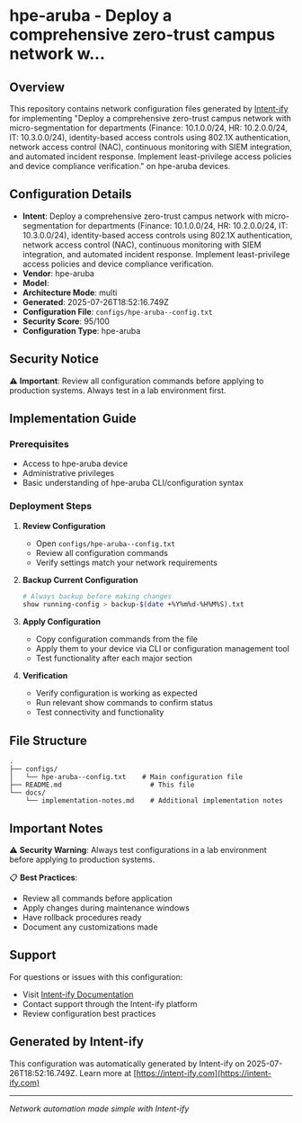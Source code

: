 # hpe-aruba  - Deploy a comprehensive zero-trust campus network w...

## Overview
This repository contains network configuration files generated by [Intent-ify](https://intent-ify.com) for implementing "Deploy a comprehensive zero-trust campus network with micro-segmentation for departments (Finance: 10.1.0.0/24, HR: 10.2.0.0/24, IT: 10.3.0.0/24), identity-based access controls using 802.1X authentication, network access control (NAC), continuous monitoring with SIEM integration, and automated incident response. Implement least-privilege access policies and device compliance verification." on hpe-aruba  devices.

## Configuration Details
- **Intent**: Deploy a comprehensive zero-trust campus network with micro-segmentation for departments (Finance: 10.1.0.0/24, HR: 10.2.0.0/24, IT: 10.3.0.0/24), identity-based access controls using 802.1X authentication, network access control (NAC), continuous monitoring with SIEM integration, and automated incident response. Implement least-privilege access policies and device compliance verification.
- **Vendor**: hpe-aruba
- **Model**: 
- **Architecture Mode**: multi
- **Generated**: 2025-07-26T18:52:16.749Z
- **Configuration File**: `configs/hpe-aruba--config.txt`
- **Security Score**: 95/100
- **Configuration Type**: hpe-aruba

## Security Notice
⚠️ **Important**: Review all configuration commands before applying to production systems. Always test in a lab environment first.

## Implementation Guide

### Prerequisites
- Access to hpe-aruba  device
- Administrative privileges
- Basic understanding of hpe-aruba CLI/configuration syntax

### Deployment Steps

1. **Review Configuration**
   - Open `configs/hpe-aruba--config.txt`
   - Review all configuration commands
   - Verify settings match your network requirements

2. **Backup Current Configuration**
   ```bash
   # Always backup before making changes
   show running-config > backup-$(date +%Y%m%d-%H%M%S).txt
   ```

3. **Apply Configuration**
   - Copy configuration commands from the file
   - Apply them to your device via CLI or configuration management tool
   - Test functionality after each major section

4. **Verification**
   - Verify configuration is working as expected
   - Run relevant show commands to confirm status
   - Test connectivity and functionality

## File Structure
```
.
├── configs/
│   └── hpe-aruba--config.txt    # Main configuration file
├── README.md                      # This file
└── docs/
    └── implementation-notes.md    # Additional implementation notes
```

## Important Notes

⚠️ **Security Warning**: Always test configurations in a lab environment before applying to production systems.

📋 **Best Practices**:
- Review all commands before application
- Apply changes during maintenance windows
- Have rollback procedures ready
- Document any customizations made

## Support

For questions or issues with this configuration:
- Visit [Intent-ify Documentation](https://www.intent-ify.com/docs)
- Contact support through the Intent-ify platform
- Review configuration best practices

## Generated by Intent-ify
This configuration was automatically generated by Intent-ify on 2025-07-26T18:52:16.749Z. 
Learn more at [https://intent-ify.com](https://intent-ify.com)

---
*Network automation made simple with Intent-ify*